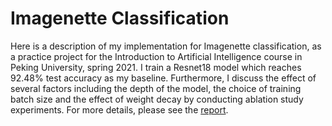 # Imagenette Classification

Here is a description of my implementation for Imagenette classification, as a practice project for the Introduction to Artificial Intelligence course in Peking University, spring 2021. I train a Resnet18 model which reaches 92.48% test accuracy as my baseline. Furthermore, I discuss the effect of several factors including the depth of the model, the choice of training batch size and the effect of weight decay by conducting ablation study experiments. For more details, please see the [report](./report.pdf).

